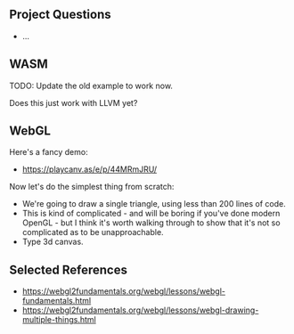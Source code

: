 
## Project Questions

 - ...

## WASM

TODO: Update the old example to work now.

Does this just work with LLVM yet?

## WebGL

Here's a fancy demo:

 - https://playcanv.as/e/p/44MRmJRU/

Now let's do the simplest thing from scratch:

 - We're going to draw a single triangle, using less than 200 lines of code.
 - This is kind of complicated - and will be boring if you've done modern
   OpenGL - but I think it's worth walking through to show that it's not so
   complicated as to be unapproachable. 
 - Type 3d canvas.

## Selected References

 - https://webgl2fundamentals.org/webgl/lessons/webgl-fundamentals.html
 - https://webgl2fundamentals.org/webgl/lessons/webgl-drawing-multiple-things.html

